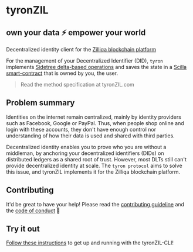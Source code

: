 # tyronZIL

## own your data :zap: empower your world

Decentralized identity client for the [Zilliqa blockchain platform](https://zilliqa.com)

For the management of your Decentralized Identifier (DID), `tyron` implements [Sidetree delta-based operations](https://identity.foundation/sidetree/spec/#did-operations) and saves the state in a [Scilla smart-contract](https://scilla-lang.org/) that is owned by you, the user.

> Read the method specification at tyronZIL.com

## Problem summary

Identities on the internet remain centralized, mainly by identity providers such as Facebook, Google or PayPal. Thus, when people shop online and login with these accounts, they don't have enough control nor understanding of how their data is used and shared with third parties.

Decentralized identity enables you to prove who you are without a middleman, by anchoring your decentralized identifiers (DIDs) on distributed ledgers as a shared root of trust. However, most DLTs still can't provide decentralized identity at scale. The `tyron protocol` aims to solve this issue, and tyronZIL implements it for the Zilliqa blockchain platform.

## Contributing

It'd be great to have your help! Please read the [contributing guideline](./files/CONTRIBUTING.md) and the [code of conduct](./files/CODE_OF_CONDUCT.md) :high_brightness:

## Try it out

[Follow these instructions](./files/installation.md) to get up and running with the tyronZIL-CLI!
